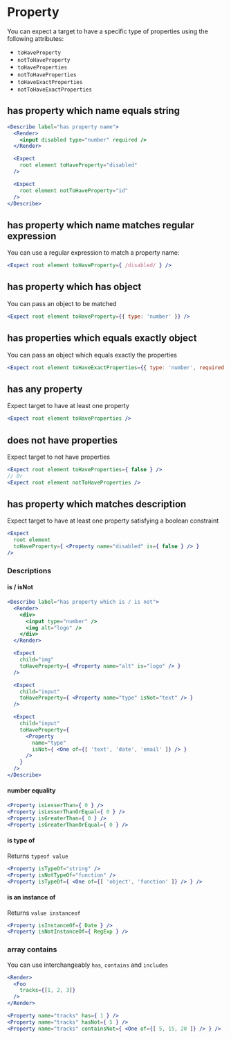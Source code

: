 Property
====

You can expect a target to have a specific type of properties using the following attributes:

- `toHaveProperty`
- `notToHaveProperty`
- `toHaveProperties`
- `notToHaveProperties`
- `toHaveExactProperties`
- `notToHaveExactProperties`

## has property which name equals string

```jsx
<Describe label="has property name">
  <Render>
    <input disabled type="number" required />
  </Render>

  <Expect
    root element toHaveProperty="disabled"
  />

  <Expect
    root element notToHaveProperty="id"
  />
</Describe>
```

## has property which name matches regular expression

You can use a regular expression to match a property name:

```jsx
<Expect root element toHaveProperty={ /disabled/ } />
```

## has property which has object

You can pass an object to be matched

```jsx
<Expect root element toHaveProperty={{ type: 'number' }} />
```

## has properties which equals exactly object

You can pass an object which equals exactly the properties

```jsx
<Expect root element toHaveExactProperties={{ type: 'number', required: true, disabled: true }} />
```

## has any property

Expect target to have at least one property

```jsx
<Expect root element toHaveProperties />
```

## does not have properties

Expect target to not have properties

```jsx
<Expect root element toHaveProperties={ false } />
// Or
<Expect root element notToHaveProperties />
```

## has property which matches description

Expect target to have at least one property satisfying a boolean constraint

```jsx
<Expect
  root element
  toHaveProperty={ <Property name="disabled" is={ false } /> }
/>
```

### Descriptions

#### is / isNot

```jsx
<Describe label="has property which is / is not">
  <Render>
    <div>
      <input type="number" />
      <img alt="logo" />
    </div>
  </Render>

  <Expect
    child="img"
    toHaveProperty={ <Property name="alt" is="logo" /> }
  />

  <Expect
    child="input"
    toHaveProperty={ <Property name="type" isNot="text" /> }
  />

  <Expect
    child="input"
    toHaveProperty={
      <Property
        name="type"
        isNot={ <One of={[ 'text', 'date', 'email' ]} /> }
      />
    }
  />
</Describe>
```

#### number equality

```jsx
<Property isLesserThan={ 0 } />
<Property isLesserThanOrEqual={ 0 } />
<Property isGreaterThan={ 0 } />
<Property isGreaterThanOrEqual={ 0 } />
```

#### is type of

Returns `typeof value`

```jsx
<Property isTypeOf="string" />
<Property isNotTypeOf="function" />
<Property isTypeOf={ <One of={[ 'object', 'function' ]} /> } />
```

#### is an instance of

Returns `value instanceof`

```jsx
<Property isInstanceOf={ Date } />
<Property isNotInstanceOf={ RegExp } />
```

### array contains

You can use interchangeably `has`, `contains` and `includes`

```jsx
<Render>
  <Foo
    tracks={[1, 2, 3]}
  />
</Render>

<Property name="tracks" has={ 1 } />
<Property name="tracks" hasNot={ 5 } />
<Property name="tracks" containsNot={ <One of={[ 5, 15, 20 ]} /> } />
```
